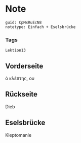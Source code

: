 # Note
```
guid: CpMxRuEcN8
notetype: Einfach + Eselsbrücke
```

### Tags
```
Lektion13
```

## Vorderseite
ὁ κλέπτης, ου

## Rückseite
Dieb

## Eselsbrücke
Kleptomanie
